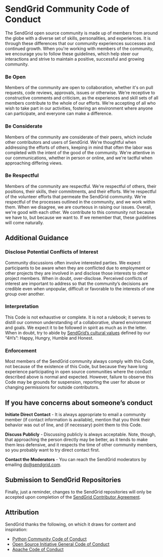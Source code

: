 # SendGrid Community Code of Conduct
 
 The SendGrid open source community is made up of members from around the globe with a diverse set of skills, personalities, and experiences. It is through these differences that our community experiences successes and continued growth. When you're working with members of the community, we encourage you to follow these guidelines, which help steer our interactions and strive to maintain a positive, successful and growing community.
 
 ### Be Open
 Members of the community are open to collaboration, whether it's on pull requests, code reviews, approvals, issues or otherwise. We're receptive to constructive comments and criticism, as the experiences and skill sets of all members contribute to the whole of our efforts. We're accepting of all who wish to take part in our activities, fostering an environment where anyone can participate, and everyone can make a difference.

 ### Be Considerate
 Members of the community are considerate of their peers, which include other contributors and users of SendGrid. We're thoughtful when addressing the efforts of others, keeping in mind that often the labor was completed with the intent of the good of the community. We're attentive in our communications, whether in person or online, and we're tactful when approaching differing views.

 ### Be Respectful
 Members of the community are respectful. We're respectful of others, their positions, their skills, their commitments, and their efforts. We're respectful of the volunteer efforts that permeate the SendGrid community. We're respectful of the processes outlined in the community, and we work within them. When we disagree, we are courteous in raising our issues.  Overall, we're good with each other. We contribute to this community not because we have to, but because we want to. If we remember that, these guidelines will come naturally.

 ## Additional Guidance

 ### Disclose Potential Conflicts of Interest
 Community discussions often involve interested parties. We expect participants to be aware when they are conflicted due to employment or other projects they are involved in and disclose those interests to other project members. When in doubt, over-disclose. Perceived conflicts of interest are important to address so that the community’s decisions are credible even when unpopular, difficult or favorable to the interests of one group over another.

 ### Interpretation
 This Code is not exhaustive or complete. It is not a rulebook; it serves to distill our common understanding of a collaborative, shared environment and goals. We expect it to be followed in spirit as much as in the letter.  When in doubt, try to abide by [SendGrid’s cultural values](https://sendgrid.com/blog/employee-engagement-the-4h-way) defined by our “4H’s”: Happy, Hungry, Humble and Honest.
 
 ### Enforcement
 Most members of the SendGrid community always comply with this Code, not because of the existence of this Code, but because they have long experience participating in open source communities where the conduct described above is normal and expected. However, failure to observe this Code may be grounds for suspension, reporting the user for abuse or changing permissions for outside contributors.

 ## If you have concerns about someone’s conduct
 **Initiate Direct Contact** - It is always appropriate to email a community member (if contact information is available), mention that you think their behavior was out of line, and (if necessary) point them to this Code.

 **Discuss Publicly** - Discussing publicly is always acceptable. Note, though, that approaching the person directly may be better, as it tends to make them less defensive, and it respects the time of other community members, so you probably want to try direct contact first.

 **Contact the Moderators** - You can reach the SendGrid moderators by emailing dx@sendgrid.com.

 ## Submission to SendGrid Repositories
 Finally, just a reminder, changes to the SendGrid repositories will only be accepted upon completion of the [SendGrid Contributor Agreement](https://cla.sendgrid.com).
 
 ## Attribution

 SendGrid thanks the following, on which it draws for content and inspiration:
 
* [Python Community Code of Conduct](https://www.python.org/psf/codeofconduct)
* [Open Source Initiative General Code of Conduct](https://opensource.org/codeofconduct)
* [Apache Code of Conduct](https://www.apache.org/foundation/policies/conduct.html)
